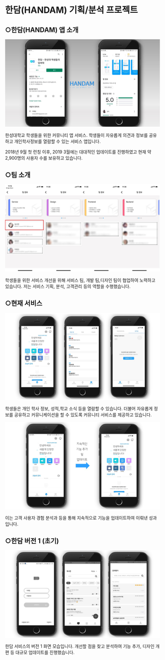 # 한담(HANDAM) 기획/분석 프로젝트

## ○한담(HANDAM) 앱 소개

![image](./image/슬라이드1.JPG)

한성대학교 학생들을 위한 커뮤니티 앱 서비스. 학생들이 자유롭게 의견과 정보를 공유하고 개인학사정보를 열람할 수 있는 서비스 앱입니다. 

 2018년 9월 첫 런칭 이후,  2019 3월에는 대대적인 업데이트를 진행하였고 현재 약 2,900명의 사용자 수를 보유하고 있습니다.  



## ○팀 소개

![image](./image/슬라이드2.JPG)

학생들을 위한 서비스 개선을 위해 서비스 팀, 개발 팀,디자인 팀이 협업하여 노력하고 있습니다. 저는 서비스 기획, 분석, 고객관리 등의 역할을 수행했습니다.

## ○현재 서비스

![image](./image/슬라이드3.JPG)

학생들은 개인 학사 정보, 성적,학교 소식 등을 열람할 수 있습니다. 더불어 자유롭게 정보를 공유하고 커뮤니케이션을 할 수 있도록 커뮤니티 서비스를 제공하고 있습니다.

![image](./image/슬라이드4.JPG)

이는 고객 사용자 경험 분석과 등을 통해 지속적으로 기능을 업데이트하여 이뤄낸 성과입니다.



## ○한담 버전 1 (초기)

![image](./image/슬라이드5.JPG)

한담 서비스의 버전 1 화면 모습입니다. 개선할 점을 찾고 분석하여 기능 추가, 디자인 개편 등 대규모 업데이트를 진행했습니다.